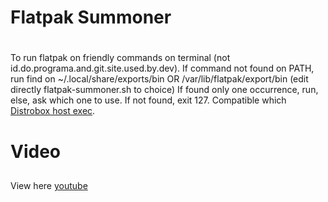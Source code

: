 # Flatpak Summoner <h1>

To run flatpak on friendly commands on terminal (not id.do.programa.and.git.site.used.by.dev).
If command not found on PATH, run find on ~/.local/share/exports/bin OR /var/lib/flatpak/export/bin (edit directly flatpak-summoner.sh to choice)
If found only one occurrence, run, else, ask which one to use. If not found, exit 127.
Compatible which [Distrobox host exec](https://github.com/89luca89/distrobox).

# Video <h2>
 View here [youtube](https://www.youtube.com/embed/jJMYajJwTFI)
